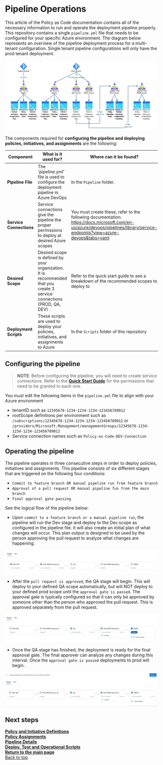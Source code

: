 # Pipeline Operations

This article of the Policy as Code documentation contains all of the necessary information to run and operate the deployment pipeline properly. This repository contains a single `pipeline.yml` file that needs to be configured for your specific Azure environment.
The diagram below represents an overview of the pipeline deployment process for a multi-tenant configuration. Single tenant pipeline configurations will only have the prod tenant deployment.

![image.png](https://github.com/Azure/enterprise-azure-policy-as-code/blob/main/Docs/Images/PipelineOverview.PNG)

The components required for **configuring the pipeline and deploying policies, initiatives, and assignments** are the following:

| Component | What is it used for? | Where can it be found? |
|--|--|--|
| **Pipeline File** | The 'pipeline.yml' file is used to configure the deployment pipeline in Azure DevOps | In the `Pipeline` folder. |
| **Service Connections** | Service connections give the pipeline the proper permissions to deploy at desired Azure scopes | You must create these, refer to the following documentation:  <https://docs.microsoft.com/en-us/azure/devops/pipelines/library/service-endpoints?view=azure-devops&tabs=yaml> |
| **Desired Scope** | Desired scope is defined by your organization. It is recommended that you create 3 service connections (PROD, QA, DEV) | Refer to the quick start guide to see a breakdown of the recommended scopes to deploy to |
| **Deployment Scripts** | These scripts are used to deploy your policies, initiatives, and assignments to Azure | In the `Scripts` folder of this repository |

## Configuring the pipeline

> **NOTE**: Before configuring the pipeline, you will need to create service connections. Refer to the **[Quick Start Guide](../README.md)** for the permissions that need to be granted to each one.

You must edit the following items in the `pipeline.yml` file to align with your Azure environment

- tenantID such as `12345678-1234-1234-1234-123456789012`
- rootScope definitions per environment such as `/subscriptions/12345678-1234-1234-1234-123456789012` or `/providers/Microsoft.Management/managementGroups/12345678-1234-1234-1234-123456789012`
- Service connection names such as `Policy-as-Code-DEV-Connection`

## Operating the pipeline

The pipeline operates in three consecutive steps in order to deploy policies, initiatives and assignments. This pipeline consists of six different stages that are triggered on the following four conditions:

- `Commit to feature branch OR manual pipeline run from feature branch`
- `Approval of a pull request OR manual pipeline fun from the main branch`
- `Final approval gate passing`

See the logical flow of the pipeline below:

- Upon `commit to a feature branch or a manual pipeline run`, the pipeline will run the Dev stage and deploy to the Dev scope as configured in the pipeline file. It will also create an initial plan of what changes will occur. This plan output is designed to be used by the person approving the pull request to analyze what changes are happening.

![image.png](https://github.com/Azure/enterprise-azure-policy-as-code/blob/main/Docs/Images/FiveStageCommit.PNG)

- After the `pull request is approved`, the QA stage will begin. This will deploy to your defined QA scope automatically, but will NOT deploy to your defined prod scope until the `approval gate is passed`. The approval gate is typically configured so that it can only be approved by someone other than the person who approved the pull request. This is approved separately from the pull request.

![image.png](https://github.com/Azure/enterprise-azure-policy-as-code/blob/main/Docs/Images/5StagePRApproval.PNG)

- Once the QA stage has finished, the deployment is ready for the final approval gate. The final approver can analyze any changes during this interval. Once the `approval gate is passed` deployments to prod will begin.

![image.png](https://github.com/Azure/enterprise-azure-policy-as-code/blob/main/Docs/Images/ApprovalGate.PNG)
![image.png](https://github.com/Azure/enterprise-azure-policy-as-code/blob/main/Docs/Images/5stageFinalDeployment.PNG)

## Next steps

**[Policy and Initiative Definitions](Definitions.md)** <br/>
**[Policy Assignments](Assignments.md)** <br/>
**[Pipeline Details](Pipeline.md)** <br/>
**[Deploy, Test and Operational Scripts](Scripts.md)** <br/>
**[Return to the main page](../README.md)** <br/>
<a href="#top">Back to top</a>
